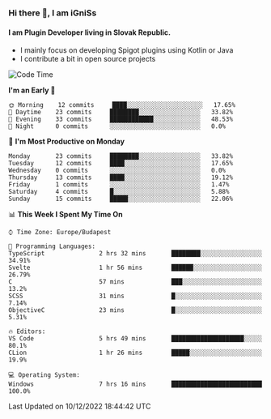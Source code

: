 ### Hi there 👋, I am iGniSs

#### I am Plugin Developer living in Slovak Republic.
- I mainly focus on developing Spigot plugins using Kotlin or Java
- I contribute a bit in open source projects

<!--START_SECTION:waka-->
![Code Time](http://img.shields.io/badge/Code%20Time-979%20hrs%2045%20mins-blue)

**I'm an Early 🐤** 

```text
🌞 Morning    12 commits     ████░░░░░░░░░░░░░░░░░░░░░   17.65% 
🌆 Daytime    23 commits     ████████░░░░░░░░░░░░░░░░░   33.82% 
🌃 Evening    33 commits     ████████████░░░░░░░░░░░░░   48.53% 
🌙 Night      0 commits      ░░░░░░░░░░░░░░░░░░░░░░░░░   0.0%

```
📅 **I'm Most Productive on Monday** 

```text
Monday       23 commits     ████████░░░░░░░░░░░░░░░░░   33.82% 
Tuesday      12 commits     ████░░░░░░░░░░░░░░░░░░░░░   17.65% 
Wednesday    0 commits      ░░░░░░░░░░░░░░░░░░░░░░░░░   0.0% 
Thursday     13 commits     ████░░░░░░░░░░░░░░░░░░░░░   19.12% 
Friday       1 commits      ░░░░░░░░░░░░░░░░░░░░░░░░░   1.47% 
Saturday     4 commits      █░░░░░░░░░░░░░░░░░░░░░░░░   5.88% 
Sunday       15 commits     █████░░░░░░░░░░░░░░░░░░░░   22.06%

```


📊 **This Week I Spent My Time On** 

```text
⌚︎ Time Zone: Europe/Budapest

💬 Programming Languages: 
TypeScript               2 hrs 32 mins       ████████░░░░░░░░░░░░░░░░░   34.91% 
Svelte                   1 hr 56 mins        ██████░░░░░░░░░░░░░░░░░░░   26.79% 
C                        57 mins             ███░░░░░░░░░░░░░░░░░░░░░░   13.2% 
SCSS                     31 mins             █░░░░░░░░░░░░░░░░░░░░░░░░   7.14% 
ObjectiveC               23 mins             █░░░░░░░░░░░░░░░░░░░░░░░░   5.31%

🔥 Editors: 
VS Code                  5 hrs 49 mins       ████████████████████░░░░░   80.1% 
CLion                    1 hr 26 mins        █████░░░░░░░░░░░░░░░░░░░░   19.9%

💻 Operating System: 
Windows                  7 hrs 16 mins       █████████████████████████   100.0%

```


 Last Updated on 10/12/2022 18:44:42 UTC
<!--END_SECTION:waka-->